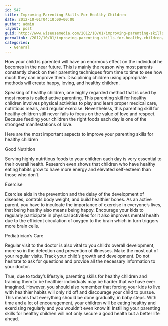 ```yaml
---
id: 547
title: Improving Parenting Skills For Healthy Children
date: 2012-10-01T04:10:00+00:00
author: admin
layout: post
guid: http://www.wiseusemedia.com/2012/10/01/improving-parenting-skills-for-healthy-children/
permalink: /2012/10/01/improving-parenting-skills-for-healthy-children/
categories:
  - General
---
```

How your child is parented will have an enormous effect on the individual he becomes in the near future. This is mainly the reason why most parents constantly check on their parenting techniques from time to time to see how much they can improve them. Disciplining children using appropriate methods will create happy, loving, and healthy children.

Speaking of healthy children, one highly regarded method that is used by most moms is called active parenting. This parenting skill for healthy children involves physical activities to play and learn proper medical care, nutritious meals, and regular exercise. Nevertheless, this parenting skill for healthy children still never fails to focus on the value of love and respect. Because feeding your children the right foods each day is one of the strongest manifestations of love.

Here are the most important aspects to improve your parenting skills for healthy children

Good Nutrition

Serving highly nutritious foods to your children each day is very essential to their overall health. Research even shows that children who have healthy eating habits grow to have more energy and elevated self-esteem than those who don’t.

Exercise

Exercise aids in the prevention and the delay of the development of diseases, controls body weight, and build healthier bones. As an active parent, you have to inculcate the importance of exercise in everyone’s lives, that being healthy also means being happy. Encourage your kids to regularly participate in physical activities for it also improves mental health due to the efficient circulation of oxygen to the brain which in turn triggers more brain cells.

Pediatrician’s Care

Regular visit to the doctor is also vital to you child’s overall development, more so in the detection and prevention of illnesses. Make the most out of your regular visits. Track your child’s growth and development. Do not hesitate to ask for questions and provide all the necessary information to your doctor.
  
True, due to today’s lifestyle, parenting skills for healthy children and training them to be healthier individuals may be harder that we have ever imagined. However, you should also remember that forcing your kids to live with healthier habits will only rid off and discourage your child to pursue. This means that everything should be done gradually, in baby steps. With time and a lot of encouragement, your children will be eating healthy and exercising regularly and you wouldn’t even know it! Instilling your parenting skills for healthy children will not only secure a good health but a better life ahead.
